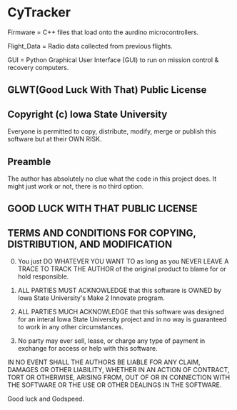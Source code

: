 # CyTracker

Firmware = C++ files that load onto the aurdino microcontrollers.

Flight_Data = Radio data collected from previous flights.

GUI = Python Graphical User Interface (GUI) to run on mission control & recovery computers.

## GLWT(Good Luck With That) Public License
## Copyright (c) Iowa State University

Everyone is permitted to copy, distribute, modify, merge or publish
this software but at their OWN RISK.

## Preamble

The author has absolutely no clue what the code in this project does.
It might just work or not, there is no third option.


## GOOD LUCK WITH THAT PUBLIC LICENSE
## TERMS AND CONDITIONS FOR COPYING, DISTRIBUTION, AND MODIFICATION

  0. You just DO WHATEVER YOU WANT TO as long as you NEVER LEAVE A
TRACE TO TRACK THE AUTHOR of the original product to blame for or hold
responsible. 

  1. ALL PARTIES MUST ACKNOWLEDGE that this software is OWNED
by Iowa State University's Make 2 Innovate program. 

  2. ALL PARTIES MUCH ACKNOWLEDGE that this software was designed for an
interal Iowa State University project and in no way is guaranteed to work
in any other circumstances.

  3. No party may ever sell, lease, or charge any type of payment in exchange
for access or help with this software.

IN NO EVENT SHALL THE AUTHORS BE LIABLE FOR ANY CLAIM, DAMAGES OR OTHER
LIABILITY, WHETHER IN AN ACTION OF CONTRACT, TORT OR OTHERWISE, ARISING
FROM, OUT OF OR IN CONNECTION WITH THE SOFTWARE OR THE USE OR OTHER
DEALINGS IN THE SOFTWARE.

Good luck and Godspeed.